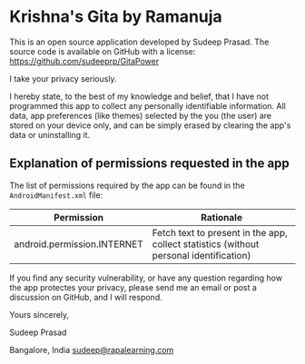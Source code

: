 # Krishna's Gita by Ramanuja

This is an open source application developed by Sudeep Prasad. The source code is available on GitHub with a license: https://github.com/sudeeprp/GitaPower

I take your privacy seriously.

I hereby state, to the best of my knowledge and belief, that I have not programmed this app to collect any personally identifiable information. All data, app preferences (like themes) selected by the you (the user) are stored on your device only, and can be simply erased by clearing the app's data or uninstalling it.

## Explanation of permissions requested in the app

The list of permissions required by the app can be found in the `AndroidManifest.xml` file:

| Permission | Rationale |
| :---: | --- |
| android.permission.INTERNET | Fetch text to present in the app, collect statistics (without personal identification) |

If you find any security vulnerability, or have any question regarding how the app protectes your privacy, please send me an email or post a discussion on GitHub, and I will respond.

Yours sincerely,

Sudeep Prasad

Bangalore, India
sudeep@rapalearning.com
